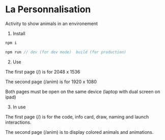 # La Personnalisation

Activity to show animals in an environement


1. Install
```js
npm i

npm run // dev (for dev mode)  build (for production)
```

2. Use

The first page (/) is for 2048 x 1536

The second page (/anim) is for 1920 x 1080

Both pages must be open on the same device (laptop with dual screen on ipad)

3. In use

The first page (/) is for the code, info card, draw, naming and launch interactions.

The second page (/anim) is to display colored animals and animations.